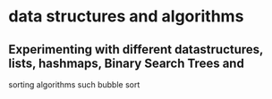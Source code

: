 # data structures and algorithms 

## Experimenting with different datastructures, lists, hashmaps, Binary Search Trees and 

sorting algorithms such bubble sort

